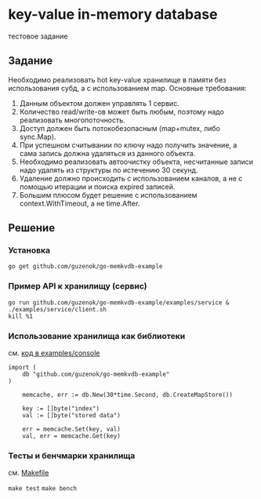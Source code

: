 # key-value in-memory database

тестовое задание


## Задание

Необходимо реализовать hot key-value хранилище в памяти без использования субд, а с использованием map.
Основные требования:
1. Данным объектом должен управлять 1 сервис.
2. Количество read/write-ов может быть любым, поэтому надо реализовать многопоточность.
3. Доступ должен быть потокобезопасным (map+mutex, либо sync.Map).
4. При успешном считывании по ключу надо получить значение, а сама запись должна удаляться из данного объекта.
5. Необходимо реализовать автоочистку объекта, несчитанные записи надо удалять из структуры по истечению 30 секунд.
6. Удаление должно происходить с использованием каналов, а не с помощью итерации и поиска expired записей.
7. Большим плюсом будет решение с использованием context.WithTimeout, а не time.After.


## Решение


### Установка

`go get github.com/guzenok/go-memkvdb-example`


### Пример API к хранилищу (сервис)

```
go run github.com/guzenok/go-memkvdb-example/examples/service &
./examples/service/client.sh
kill %1

```


### Использование хранилища как библиотеки

см. [код в examples/console](examples/console/main.go)

```
import (
    db "github.com/guzenok/go-memkvdb-example"
)
```
```
    memcache, err := db.New(30*time.Second, db.CreateMapStore())

    key := []byte("index")
    val := []byte("stored data")

    err = memcache.Set(key, val)
    val, err = memcache.Get(key)
```


### Тесты и бенчмарки хранилища

см. [Makefile](Makefile)

`make test`
`make bench`
